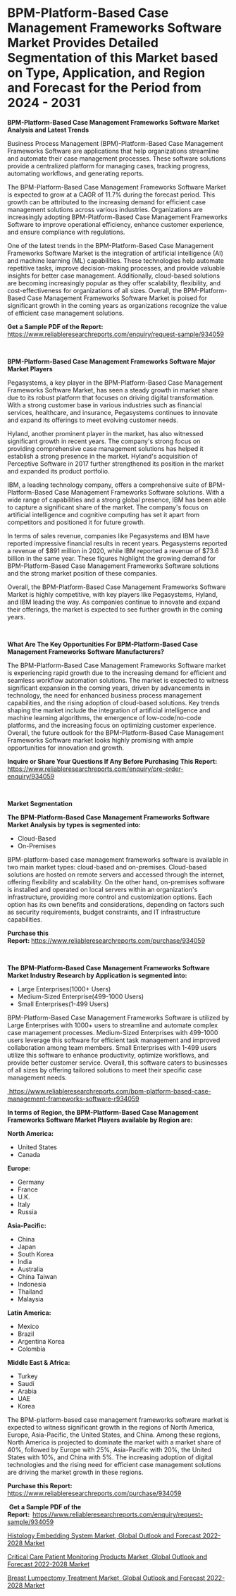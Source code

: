 <p><h1>BPM-Platform-Based Case Management Frameworks Software Market Provides Detailed Segmentation of this Market based on Type, Application, and Region and Forecast for the Period from 2024 - 2031</h1></p><p><strong>BPM-Platform-Based Case Management Frameworks Software Market Analysis and Latest Trends</strong></p>
<p><p>Business Process Management (BPM)-Platform-Based Case Management Frameworks Software are applications that help organizations streamline and automate their case management processes. These software solutions provide a centralized platform for managing cases, tracking progress, automating workflows, and generating reports.</p><p>The BPM-Platform-Based Case Management Frameworks Software Market is expected to grow at a CAGR of 11.7% during the forecast period. This growth can be attributed to the increasing demand for efficient case management solutions across various industries. Organizations are increasingly adopting BPM-Platform-Based Case Management Frameworks Software to improve operational efficiency, enhance customer experience, and ensure compliance with regulations.</p><p>One of the latest trends in the BPM-Platform-Based Case Management Frameworks Software Market is the integration of artificial intelligence (AI) and machine learning (ML) capabilities. These technologies help automate repetitive tasks, improve decision-making processes, and provide valuable insights for better case management. Additionally, cloud-based solutions are becoming increasingly popular as they offer scalability, flexibility, and cost-effectiveness for organizations of all sizes. Overall, the BPM-Platform-Based Case Management Frameworks Software Market is poised for significant growth in the coming years as organizations recognize the value of efficient case management solutions.</p></p>
<p><strong>Get a Sample PDF of the Report:&nbsp;</strong> <a href="https://www.reliableresearchreports.com/enquiry/request-sample/934059">https://www.reliableresearchreports.com/enquiry/request-sample/934059</a></p>
<p>&nbsp;</p>
<p><strong>BPM-Platform-Based Case Management Frameworks Software Major Market Players</strong></p>
<p><p>Pegasystems, a key player in the BPM-Platform-Based Case Management Frameworks Software Market, has seen a steady growth in market share due to its robust platform that focuses on driving digital transformation. With a strong customer base in various industries such as financial services, healthcare, and insurance, Pegasystems continues to innovate and expand its offerings to meet evolving customer needs.</p><p>Hyland, another prominent player in the market, has also witnessed significant growth in recent years. The company's strong focus on providing comprehensive case management solutions has helped it establish a strong presence in the market. Hyland's acquisition of Perceptive Software in 2017 further strengthened its position in the market and expanded its product portfolio.</p><p>IBM, a leading technology company, offers a comprehensive suite of BPM-Platform-Based Case Management Frameworks Software solutions. With a wide range of capabilities and a strong global presence, IBM has been able to capture a significant share of the market. The company's focus on artificial intelligence and cognitive computing has set it apart from competitors and positioned it for future growth.</p><p>In terms of sales revenue, companies like Pegasystems and IBM have reported impressive financial results in recent years. Pegasystems reported a revenue of $891 million in 2020, while IBM reported a revenue of $73.6 billion in the same year. These figures highlight the growing demand for BPM-Platform-Based Case Management Frameworks Software solutions and the strong market position of these companies.</p><p>Overall, the BPM-Platform-Based Case Management Frameworks Software Market is highly competitive, with key players like Pegasystems, Hyland, and IBM leading the way. As companies continue to innovate and expand their offerings, the market is expected to see further growth in the coming years.</p></p>
<p>&nbsp;</p>
<p><strong>What Are The Key Opportunities For BPM-Platform-Based Case Management Frameworks Software Manufacturers?</strong></p>
<p><p>The BPM-Platform-Based Case Management Frameworks Software market is experiencing rapid growth due to the increasing demand for efficient and seamless workflow automation solutions. The market is expected to witness significant expansion in the coming years, driven by advancements in technology, the need for enhanced business process management capabilities, and the rising adoption of cloud-based solutions. Key trends shaping the market include the integration of artificial intelligence and machine learning algorithms, the emergence of low-code/no-code platforms, and the increasing focus on optimizing customer experience. Overall, the future outlook for the BPM-Platform-Based Case Management Frameworks Software market looks highly promising with ample opportunities for innovation and growth.</p></p>
<p><strong>Inquire or Share Your Questions If Any Before Purchasing This Report:</strong> <a href="https://www.reliableresearchreports.com/enquiry/pre-order-enquiry/934059">https://www.reliableresearchreports.com/enquiry/pre-order-enquiry/934059</a></p>
<p>&nbsp;</p>
<p><strong>Market Segmentation</strong></p>
<p><strong>The BPM-Platform-Based Case Management Frameworks Software Market Analysis by types is segmented into:</strong></p>
<p><ul><li>Cloud-Based</li><li>On-Premises</li></ul></p>
<p><p>BPM-platform-based case management frameworks software is available in two main market types: cloud-based and on-premises. Cloud-based solutions are hosted on remote servers and accessed through the internet, offering flexibility and scalability. On the other hand, on-premises software is installed and operated on local servers within an organization's infrastructure, providing more control and customization options. Each option has its own benefits and considerations, depending on factors such as security requirements, budget constraints, and IT infrastructure capabilities.</p></p>
<p><strong>Purchase this Report:&nbsp;</strong><a href="https://www.reliableresearchreports.com/purchase/934059">https://www.reliableresearchreports.com/purchase/934059</a></p>
<p>&nbsp;</p>
<p><strong>The BPM-Platform-Based Case Management Frameworks Software Market Industry Research by Application is segmented into:</strong></p>
<p><ul><li>Large Enterprises(1000+ Users)</li><li>Medium-Sized Enterprise(499-1000 Users)</li><li>Small Enterprises(1-499 Users)</li></ul></p>
<p><p>BPM-Platform-Based Case Management Frameworks Software is utilized by Large Enterprises with 1000+ users to streamline and automate complex case management processes. Medium-Sized Enterprises with 499-1000 users leverage this software for efficient task management and improved collaboration among team members. Small Enterprises with 1-499 users utilize this software to enhance productivity, optimize workflows, and provide better customer service. Overall, this software caters to businesses of all sizes by offering tailored solutions to meet their specific case management needs.</p></p>
<p><a href="https://www.reliableresearchreports.com/bpm-platform-based-case-management-frameworks-software-r934059">&nbsp;https://www.reliableresearchreports.com/bpm-platform-based-case-management-frameworks-software-r934059</a></p>
<p><strong>In terms of Region, the BPM-Platform-Based Case Management Frameworks Software Market Players available by Region are:</strong></p>
<p>
    <p> <strong> North America: </strong>
        <ul>
            <li>United States</li>
            <li>Canada</li>
        </ul>
        </p> 
    <p> <strong> Europe: </strong>
        <ul>
            <li>Germany</li>
            <li>France</li>
            <li>U.K.</li>
            <li>Italy</li>
            <li>Russia</li>
        </ul>
        </p> 
    <p> <strong> Asia-Pacific: </strong>
        <ul>
            <li>China</li>
            <li>Japan</li>
            <li>South Korea</li>
            <li>India</li>
            <li>Australia</li>
            <li>China Taiwan</li>
            <li>Indonesia</li>
            <li>Thailand</li>
            <li>Malaysia</li>
        </ul>
        </p> 
    <p> <strong> Latin America: </strong>
        <ul>
            <li>Mexico</li>
            <li>Brazil</li>
            <li>Argentina Korea</li>
            <li>Colombia</li>
        </ul>
        </p> 
    <p> <strong> Middle East & Africa: </strong>
        <ul>
            <li>Turkey</li>
            <li>Saudi</li>
            <li>Arabia</li>
            <li>UAE</li>
            <li>Korea</li>
        </ul>
    </p>
    </p>
<p><p>The BPM-platform-based case management frameworks software market is expected to witness significant growth in the regions of North America, Europe, Asia-Pacific, the United States, and China. Among these regions, North America is projected to dominate the market with a market share of 40%, followed by Europe with 25%, Asia-Pacific with 20%, the United States with 10%, and China with 5%. The increasing adoption of digital technologies and the rising need for efficient case management solutions are driving the market growth in these regions.</p></p>
<p><strong>Purchase this Report: </strong><a href="https://www.reliableresearchreports.com/purchase/934059">https://www.reliableresearchreports.com/purchase/934059</a></p>
<p>&nbsp;<strong>Get a Sample PDF of the Report:&nbsp;&nbsp;</strong><a href="https://www.reliableresearchreports.com/enquiry/request-sample/934059">https://www.reliableresearchreports.com/enquiry/request-sample/934059</a></p>
<p><strong></strong></p>
<p><p><a href="https://www.linkedin.com/pulse/histology-embedding-system-market-global-outlook-forecast-2022-2028-bh6xe">Histology Embedding System Market, Global Outlook and Forecast 2022-2028 Market</a></p><p><a href="https://www.linkedin.com/pulse/critical-care-patient-monitoring-products-market-global-outlook-wskzc">Critical Care Patient Monitoring Products Market, Global Outlook and Forecast 2022-2028 Market</a></p><p><a href="https://www.linkedin.com/pulse/breast-lumpectomy-treatment-market-global-outlook-forecast-2022-2028-qka6e">Breast Lumpectomy Treatment Market, Global Outlook and Forecast 2022-2028 Market</a></p></p>